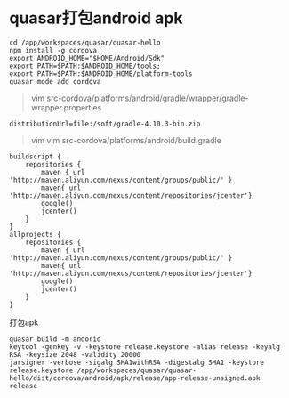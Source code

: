 # quasar打包android apk

```shell
cd /app/workspaces/quasar/quasar-hello
npm install -g cordova
export ANDROID_HOME="$HOME/Android/Sdk"
export PATH=$PATH:$ANDROID_HOME/tools; 
export PATH=$PATH:$ANDROID_HOME/platform-tools
quasar mode add cordova
```

> vim src-cordova/platforms/android/gradle/wrapper/gradle-wrapper.properties

```shell
distributionUrl=file:/soft/gradle-4.10.3-bin.zip
```

> vim vim src-cordova/platforms/android/build.gradle

```shell
buildscript {
    repositories {
        maven { url 'http://maven.aliyun.com/nexus/content/groups/public/' }
        maven{ url 'http://maven.aliyun.com/nexus/content/repositories/jcenter'}
        google()
        jcenter()
    }
}
allprojects {
    repositories {
        maven { url 'http://maven.aliyun.com/nexus/content/groups/public/' }
        maven{ url 'http://maven.aliyun.com/nexus/content/repositories/jcenter'}
        google()
        jcenter()
    }
}
```

打包apk

```shell
quasar build -m andorid
keytool -genkey -v -keystore release.keystore -alias release -keyalg RSA -keysize 2048 -validity 20000
jarsigner -verbose -sigalg SHA1withRSA -digestalg SHA1 -keystore release.keystore /app/workspaces/quasar/quasar-hello/dist/cordova/android/apk/release/app-release-unsigned.apk release
```
